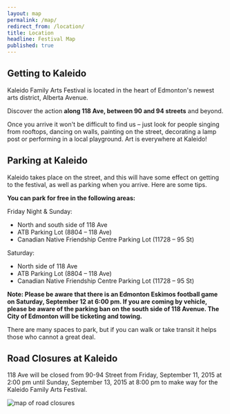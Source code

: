 ```yaml
---
layout: map
permalink: /map/
redirect_from: /location/
title: Location
headline: Festival Map
published: true
---
```






## Getting to Kaleido

Kaleido Family Arts Festival is located in the heart of Edmonton's newest arts district, Alberta Avenue.

Discover the action **along 118 Ave, between 90 and 94 streets** and beyond.

Once you arrive it won't be difficult to find us – just look for people singing from rooftops, dancing on walls, painting on the street, decorating a lamp post or performing in a local playground. Art is everywhere at Kaleido!

## Parking at Kaleido

Kaleido takes place on the street, and this will have some effect on getting to the festival, as well as parking when you arrive. Here are some tips.

**You can park for free in the following areas:**

Friday Night & Sunday:

- North and south side of 118 Ave
- ATB Parking Lot (8804 – 118 Ave)
- Canadian Native Friendship Centre Parking Lot (11728 – 95 St)

Saturday:

- North side of 118 Ave
- ATB Parking Lot (8804 – 118 Ave)
- Canadian Native Friendship Centre Parking Lot (11728 – 95 St)

**Note: Please be aware that there is an Edmonton Eskimos football game on Saturday, September 12 at 6:00 pm. If you are coming by vehicle, please be aware of the parking ban on the south side of 118 Avenue. The City of Edmonton will be ticketing and towing.**

There are many spaces to park, but if you can walk or take transit it helps those who cannot a great deal.


## Road Closures at Kaleido

118 Ave will be closed from 90-94 Street from Friday, September 11, 2015 at 2:00 pm until Sunday, September 13, 2015 at 8:00 pm to make way for the Kaleido Family Arts Festival.

![map of road closures]({{site.baseurl}}/uploads/roadclosure.jpg)

